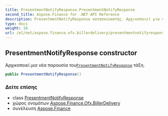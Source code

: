 ```yaml
---
title: PresentmentNotifyResponse.PresentmentNotifyResponse
second_title: Aspose.Finance for .NET API Reference
description: PresentmentNotifyResponse κατασκευαστής. Αρχικοποιεί μια νέα παρουσία τουPresentmentNotifyResponse τάξη.
type: docs
weight: 10
url: /el/net/aspose.finance.ofx.billerdelivery/presentmentnotifyresponse/presentmentnotifyresponse/
---
```

## PresentmentNotifyResponse constructor

Αρχικοποιεί μια νέα παρουσία του[`PresentmentNotifyResponse`](../) τάξη.

```csharp
public PresentmentNotifyResponse()
```

### Δείτε επίσης

* class [PresentmentNotifyResponse](../)
* χώρος ονομάτων [Aspose.Finance.Ofx.BillerDelivery](../../presentmentnotifyresponse/)
* συνέλευση [Aspose.Finance](../../../)


